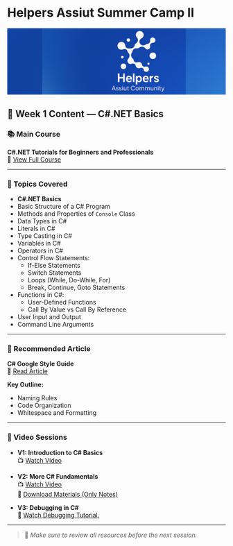 # Helpers Assiut Summer Camp II

![alt text](Photo/cover.PNG)

## 📅 Week 1 Content — C#.NET Basics

### 📚 Main Course

**C#.NET Tutorials for Beginners and Professionals**  
🔗 [View Full Course](https://dotnettutorials.net/course/csharp-dot-net-tutorials/)

---

### 🧠 Topics Covered

- **C#.NET Basics**
- Basic Structure of a C# Program
- Methods and Properties of `Console` Class
- Data Types in C#
- Literals in C#
- Type Casting in C#
- Variables in C#
- Operators in C#
- Control Flow Statements:
  - If-Else Statements
  - Switch Statements
  - Loops (While, Do-While, For)
  - Break, Continue, Goto Statements
- Functions in C#:
  - User-Defined Functions
  - Call By Value vs Call By Reference
- User Input and Output
- Command Line Arguments

---

### 📄 Recommended Article

**C# Google Style Guide**  
🔗 [Read Article](https://google.github.io/styleguide/csharp-style.html)

**Key Outline:**

- Naming Rules
- Code Organization
- Whitespace and Formatting

---

### 🎥 Video Sessions

- **V1: Introduction to C# Basics**  
  📺 [Watch Video](https://youtu.be/cCJQe1RGm-I?si=pi0RrVGLEoc-76Xx)

- **V2: More C# Fundamentals**  
  📺 [Watch Video](https://youtu.be/UbsDOivRbM8?si=OOMoyfOSO2REHmKC)  
  📁 [Download Materials (Only Notes)](https://mega.nz/folder/xloG0QBS#j62N76mrxEBIe691FOH1Cg/folder/l0p3yQjb)

- **V3: Debugging in C#**  
  🐞 [Watch Debugging Tutorial.](https://youtu.be/KM7oJW_XW8I?si=lZQP50mAgLKBS9NC)

---

> 🔔 *Make sure to review all resources before the next session.*
